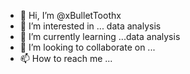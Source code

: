 - 👋 Hi, I’m @xBulletToothx
- 👀 I’m interested in ... data analysis
- 🌱 I’m currently learning ...data analysis 
- 💞️ I’m looking to collaborate on ...
- 📫 How to reach me ...

<!---
xBulletToothx/xBulletToothx is a ✨ special ✨ repository because its `README.md` (this file) appears on your GitHub profile.
You can click the Preview link to take a look at your changes.
--->


